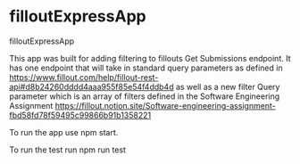 # filloutExpressApp
filloutExpressApp

This app was built for adding filtering to fillouts Get Submissions endpoint. It has one endpoint that will take in standard query parameters as defined in https://www.fillout.com/help/fillout-rest-api#d8b24260dddd4aaa955f85e54f4ddb4d as well as a new filter Query parameter which is an array of filters defined in the Software Engineering Assignment https://fillout.notion.site/Software-engineering-assignment-fbd58fd78f59495c99866b91b1358221

To run the app use npm start.

To run the test run npm run test